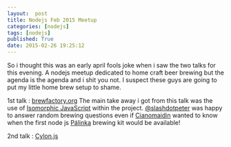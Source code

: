 ```yaml
---
layout:  post
title: Nodejs Feb 2015 Meetup
categories: [nodejs]
tags: [nodejs]
published: True
date: 2015-02-26 19:25:12
---
```


So i thought this was an early april fools joke when i saw the two talks for this evening. A nodejs meetup dedicated to home craft beer brewing but the agenda is the agenda and i shit you not. I suspect these guys are going to put my little home brew setup to shame.

1st talk : [brewfactory.org](http://brewfactory.org/) The main take away i got from this talk was the use of [Isomorphic JavaScript](http://isomorphic.net/javascript) within the project. [@slashdotpeter](https://twitter.com/slashdotpeter) was happy to answer random brewing questions even if [Cianomaidin](https://twitter.com/Cianomaidin) wanted to know when the first node js [Pálinka](http://en.wikipedia.org/wiki/P%C3%A1linka) brewing kit would be available!

2nd talk : [Cylon.js](http://cylonjs.com)
